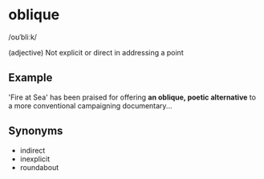 # oblique

/oʊˈbliːk/

(adjective) Not explicit or direct in addressing a point

## Example

'Fire at Sea' has been praised for offering **an oblique, poetic alternative** to a more conventional campaigning documentary...

## Synonyms

+ indirect
+ inexplicit
+ roundabout
